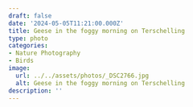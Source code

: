 ```yaml
---
draft: false
date: '2024-05-05T11:21:00.000Z'
title: Geese in the foggy morning on Terschelling
type: photo
categories:
- Nature Photography
- Birds
image:
  url: ../../assets/photos/_DSC2766.jpg
  alt: Geese in the foggy morning on Terschelling
description: ''
---
```

